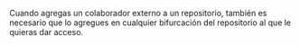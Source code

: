 Cuando agregas un colaborador externo a un repositorio, también es necesario que lo agregues en cualquier bifurcación del repositorio al que le quieras dar acceso.
